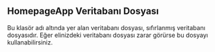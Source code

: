 ## HomepageApp Veritabanı Dosyası
Bu klasör adı altında yer alan veritabanı dosyası, sıfırlanmış veritabanı dosyasıdır. Eğer elinizdeki veritabanı dosyası zarar görürse bu dosyayı kullanabilirsiniz.
